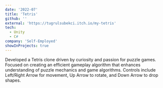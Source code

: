 ```yaml
---
date: '2022-07'
title: 'Tetris'
github: ''
external: 'https://tugrulsubekci.itch.io/my-tetris'
tech:
  - Unity
  - C#
company: 'Self-Employed'
showInProjects: true
---
```


Developed a Tetris clone driven by curiosity and passion for puzzle games. Focused on creating an efficient gameplay algorithm that enhances understanding of puzzle mechanics and game algorithms. Controls include Left/Right Arrow for movement, Up Arrow to rotate, and Down Arrow to drop shapes.
